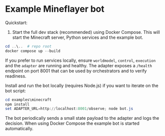 # Example Mineflayer bot

Quickstart:

1. Start the full dev stack (recommended) using Docker Compose. This will start the Minecraft server, Python services and the example bot.

```powershell
cd ..\..  # repo root
docker compose up --build
```

If you prefer to run services locally, ensure `worldmodel`, `control`, `execution` and the `adapter` are running and healthy. The adapter exposes a `/health` endpoint on port 8001 that can be used by orchestrators and to verify readiness.

Install and run the bot locally (requires Node.js) if you want to iterate on the bot script:

```powershell
cd examples\minecraft
npm install
set ADAPTER_URL=http://localhost:8001/observe; node bot.js
```

The bot periodically sends a small state payload to the adapter and logs the decision. When using Docker Compose the example bot is started automatically.